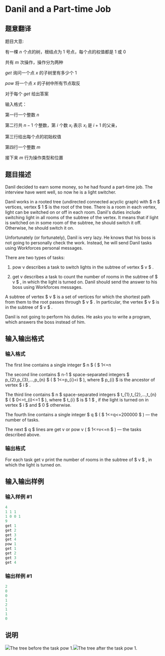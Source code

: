 # Danil and a Part-time Job

## 题意翻译

题目大意:

有一棵 $n$ 个点的树，根结点为 $1$ 号点，每个点的权值都是 $1$ 或 $0$

共有 $m$ 次操作，操作分为两种

$get$ 询问一个点 $x$ 的子树里有多少个 $1$

$pow$ 将一个点 $x$ 的子树中所有节点取反

对于每个 $get$ 给出答案

输入格式：

第一行一个整数 $n$

第二行共 $n-1$ 个整数，第 $i$ 个数 $x_i$ 表示 $x_i$ 是 $i+1$ 的父亲，

第三行给出每个点的初始权值

第四行一个整数 $m$

接下来 $m$ 行为操作类型和位置

## 题目描述

Danil decided to earn some money, so he had found a part-time job. The interview have went well, so now he is a light switcher.

Danil works in a rooted tree (undirected connected acyclic graph) with $ n $ vertices, vertex $ 1 $ is the root of the tree. There is a room in each vertex, light can be switched on or off in each room. Danil's duties include switching light in all rooms of the subtree of the vertex. It means that if light is switched on in some room of the subtree, he should switch it off. Otherwise, he should switch it on.

Unfortunately (or fortunately), Danil is very lazy. He knows that his boss is not going to personally check the work. Instead, he will send Danil tasks using Workforces personal messages.

There are two types of tasks:

1. pow v describes a task to switch lights in the subtree of vertex $ v $ .

2. get v describes a task to count the number of rooms in the subtree of $ v $ , in which the light is turned on. Danil should send the answer to his boss using Workforces messages.

A subtree of vertex $ v $ is a set of vertices for which the shortest path from them to the root passes through $ v $ . In particular, the vertex $ v $ is in the subtree of $ v $ .

Danil is not going to perform his duties. He asks you to write a program, which answers the boss instead of him.

## 输入输出格式

### 输入格式

The first line contains a single integer $ n $ ( $ 1<=n

The second line contains $ n-1 $ space-separated integers $ p_{2},p_{3},...,p_{n} $ ( $ 1<=p_{i}&lt;i $ ), where $ p_{i} $ is the ancestor of vertex $ i $ .

The third line contains $ n $ space-separated integers $ t_{1},t_{2},...,t_{n} $ ( $ 0<=t_{i}<=1 $ ), where $ t_{i} $ is $ 1 $ , if the light is turned on in vertex $ i $ and $ 0 $ otherwise.

The fourth line contains a single integer $ q $ ( $ 1<=q<=200000 $ ) — the number of tasks.

The next $ q $ lines are get v or pow v ( $ 1<=v<=n $ ) — the tasks described above.

### 输出格式

For each task get v print the number of rooms in the subtree of $ v $ , in which the light is turned on.

## 输入输出样例

### 输入样例 #1

```cpp
4
1 1 1
1 0 0 1
9
get 1
get 2
get 3
get 4
pow 1
get 1
get 2
get 3
get 4

```
### 输出样例 #1

```cpp
2
0
0
1
2
1
1
0

```
## 说明

 ![](https://cdn.luogu.com.cn/upload/vjudge_pic/CF877E/76e99838c9d4f0aba9dd5ef366e55343e705a02b.png)The tree before the task pow 1.![](https://cdn.luogu.com.cn/upload/vjudge_pic/CF877E/85a6f3926b45c5e1223a87bdba96341efa237d37.png)The tree after the task pow 1.

